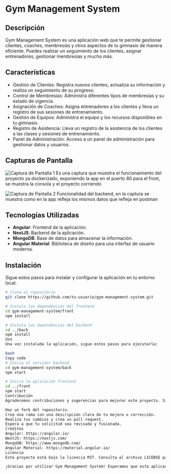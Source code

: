 # Gym Management System

## Descripción
Gym Management System es una aplicación web que te permite gestionar clientes, coaches, membresías y otros aspectos de tu gimnasio de manera eficiente. Puedes realizar un seguimiento de los clientes, asignar entrenadores, gestionar membresías y mucho más.

## Características
- Gestión de Clientes: Registra nuevos clientes, actualiza su información y realiza un seguimiento de su progreso.
- Control de Membresías: Administra diferentes tipos de membresías y su estado de vigencia.
- Asignación de Coaches: Asigna entrenadores a los clientes y lleva un registro de sus sesiones de entrenamiento.
- Gestión de Equipos: Administra el equipo y los recursos disponibles en tu gimnasio.
- Registro de Asistencia: Lleva un registro de la asistencia de los clientes a las clases y sesiones de entrenamiento.
- Panel de Administración: Acceso a un panel de administración para gestionar datos y usuarios.

## Capturas de Pantalla
![Captura de Pantalla 1](/screenshots/screenshot1.png)
Es una captura que muestra el funcionamiento del proyecto ya dockerizado, exponiendo la app en el puerto 80 para el front, se muestra la consola y el proyecto corriendo

![Captura de Pantalla 2](/screenshots/screenshot2.png)
Funcionalidad del backend, en la captura se muestra como en la app refleja los mismos datos que refleja en postman

## Tecnologías Utilizadas
- **Angular**: Frontend de la aplicación.
- **NestJS**: Backend de la aplicación.
- **MongoDB**: Base de datos para almacenar la información.
- **Angular Material**: Biblioteca de diseño para una interfaz de usuario moderna.

## Instalación
Sigue estos pasos para instalar y configurar la aplicación en tu entorno local:

```bash
# Clona el repositorio
git clone https://github.com/tu-usuario/gym-management-system.git

# Instala las dependencias del frontend
cd gym-management-system/front
npm install

# Instala las dependencias del backend
cd ../back
npm install
Uso
Una vez instalada la aplicación, sigue estos pasos para ejecutarla:

bash
Copy code
# Inicia el servidor backend
cd gym-management-system/back
npm start

# Inicia la aplicación frontend
cd ../front
npm start
Contribución
Agradecemos contribuciones y sugerencias para mejorar este proyecto. Si deseas contribuir, por favor sigue los siguientes pasos:

Haz un fork del repositorio.
Crea una rama con una descripción clara de tu mejora o corrección.
Realiza tus cambios y crea un pull request.
Espera a que tu solicitud sea revisada y fusionada.
Créditos
Angular: https://angular.io/
NestJS: https://nestjs.com/
MongoDB: https://www.mongodb.com/
Angular Material: https://material.angular.io/
Licencia
Este proyecto está bajo la licencia MIT. Consulta el archivo LICENSE para más detalles.

¡Gracias por utilizar Gym Management System! Esperamos que esta aplicación sea de utilidad para gestionar tu gimnasio de manera eficiente.